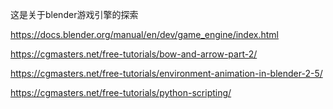 这是关于blender游戏引擎的探索

https://docs.blender.org/manual/en/dev/game_engine/index.html

https://cgmasters.net/free-tutorials/bow-and-arrow-part-2/

https://cgmasters.net/free-tutorials/environment-animation-in-blender-2-5/

https://cgmasters.net/free-tutorials/python-scripting/
